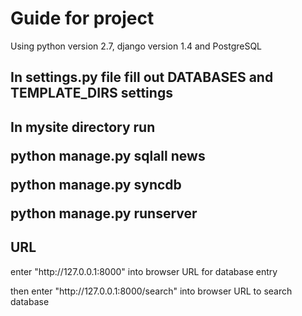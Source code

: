 <h1>Guide for project</h1>

<p>Using python version 2.7, django version 1.4 and PostgreSQL <br><p>

<h2>In settings.py file fill out DATABASES and TEMPLATE_DIRS settings<br><h2>
<p>In mysite directory run<br></p>
<p>python manage.py sqlall news</p>
<p>python manage.py syncdb<br></p>
<p>python manage.py runserver<br></p>

<h2>URL</h2>
<p>enter "http://127.0.0.1:8000" into browser URL for database entry<br></p>

<p>then enter "http://127.0.0.1:8000/search" into browser URL to search database<br></p>